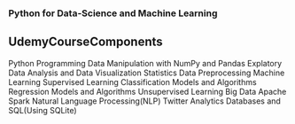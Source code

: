 ### Python for Data-Science and Machine Learning
## UdemyCourseComponents
Python Programming
Data Manipulation with NumPy and Pandas
Explatory Data Analysis and Data Visualization
Statistics 
Data Preprocessing
Machine Learning 
Supervised Learning 
Classification Models and Algorithms
Regression Models and Algorithms
Unsupervised Learning
Big Data Apache Spark
Natural Language Processing(NLP)
Twitter Analytics
Databases and SQL(Using SQLite)


